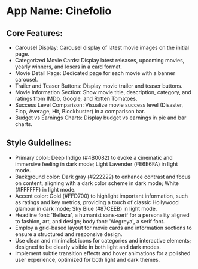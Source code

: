 # **App Name**: Cinefolio

## Core Features:

- Carousel Display: Carousel display of latest movie images on the initial page.
- Categorized Movie Cards: Display latest releases, upcoming movies, yearly winners, and losers in a card format.
- Movie Detail Page: Dedicated page for each movie with a banner carousel.
- Trailer and Teaser Buttons: Display movie trailer and teaser buttons.
- Movie Information Section: Show movie title, description, category, and ratings from IMDb, Google, and Rotten Tomatoes.
- Success Level Comparison: Visualize movie success level (Disaster, Flop, Average, Hit, Blockbuster) in a comparison bar.
- Budget vs Earnings Charts: Display budget vs earnings in pie and bar charts.

## Style Guidelines:

- Primary color: Deep Indigo (#4B0082) to evoke a cinematic and immersive feeling in dark mode; Light Lavender (#E6E6FA) in light mode.
- Background color: Dark gray (#222222) to enhance contrast and focus on content, aligning with a dark color scheme in dark mode; White (#FFFFFF) in light mode.
- Accent color: Gold (#FFD700) to highlight important information, such as ratings and key metrics, providing a touch of classic Hollywood glamour in dark mode; Sky Blue (#87CEEB) in light mode.
- Headline font: 'Belleza', a humanist sans-serif for a personality aligned to fashion, art, and design; body font: 'Alegreya', a serif font.
- Employ a grid-based layout for movie cards and information sections to ensure a structured and responsive design.
- Use clean and minimalist icons for categories and interactive elements; designed to be clearly visible in both light and dark modes.
- Implement subtle transition effects and hover animations for a polished user experience, optimized for both light and dark themes.